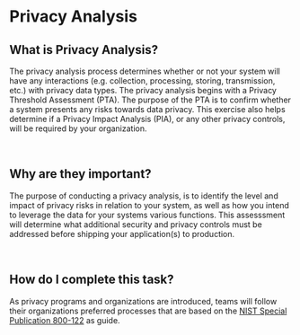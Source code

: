 # Privacy Analysis

## What is Privacy Analysis?
The privacy analysis process determines whether or not your system will have any interactions (e.g. collection, processing, storing, transmission, etc.) with privacy data types. The privacy analysis begins with a Privacy Threshold Assessment (PTA). The purpose of the PTA is to confirm whether a system presents any risks towards data privacy. This exercise also helps determine if a Privacy Impact Analysis (PIA), or any other privacy controls, will be required by your organization.

<br/>

## Why are they important?
The purpose of conducting a privacy analysis, is to identify the level and impact of privacy risks in relation to your system, as well as how you intend to leverage the data for your systems various functions. This assesssment will determine what additional security and privacy controls must be addressed before shipping your application(s) to production.

<br/>

## How do I complete this task?
As privacy programs and organizations are introduced, teams will follow their organizations preferred processes that are based on the [NIST Special Publication 800-122](https://nvlpubs.nist.gov/nistpubs/legacy/sp/nistspecialpublication800-122.pdf) as guide.
